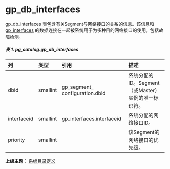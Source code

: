 # gp\_db\_interfaces

gp\_db\_interfaces 表包含有关Segment与网络接口的关系的信息。该信息和 [gp_interfaces](./gpinterfaces.md) 的数据连接在一起被系统用于为多种目的网络接口的使用，包括故障检测。

##### 表 1\. pg\_catalog.gp\_db_interfaces

|列|类型|引用|描述|
|:---|:---|:---|:---|
|dbid|smallint|gp\_segment\_ configuration.dbid|系统分配的ID。Segment（或Master）实例的唯一标识符。|
|interfaceid|smallint|gp_interfaces.interfaceid|系统分配的网络接口ID。|
|priority|smallint||该Segment的网络接口的优先级。|

**上级主题：** [系统目录定义](./README.md)